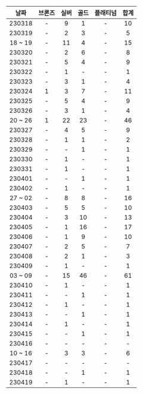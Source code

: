 |  날짜   | 브론즈 | 실버 | 골드 | 플래티넘 | 합계 |
| :-----: | :----: | :--: | :--: | :------: | :--: |
| 230318  |   -    |  9   |  1   |    -     |  10  |
| 230319  |   -    |  2   |  3   |    -     |  5   |
| 18 ~ 19 |   -    |  11  |  4   |    -     |  15  |
| 230320  |   -    |  2   |  6   |    -     |  8   |
| 230321  |   -    |  5   |  4   |    -     |  9   |
| 230322  |   -    |  1   |  -   |    -     |  1   |
| 230323  |   -    |  3   |  1   |    -     |  4   |
| 230324  |   1    |  3   |  7   |    -     |  11  |
| 230325  |   -    |  5   |  4   |    -     |  9   |
| 230326  |   -    |  3   |  1   |    -     |  4   |
| 20 ~ 26 |   1    |  22  |  23  |    -     |  46  |
| 230327  |   -    |  4   |  5   |    -     |  9   |
| 230328  |   -    |  1   |  1   |    -     |  2   |
| 230329  |   -    |  -   |  1   |    -     |  1   |
| 230330  |   -    |  1   |  -   |    -     |  1   |
| 230331  |   -    |  1   |  -   |    -     |  1   |
| 230401  |   -    |  -   |  1   |    -     |  1   |
| 230402  |   -    |  1   |  -   |    -     |  1   |
| 27 ~ 02 |   -    |  8   |  8   |    -     |  16  |
| 230403  |   -    |  5   |  5   |    -     |  10  |
| 230404  |   -    |  3   |  10  |    -     |  13  |
| 230405  |   -    |  1   |  16  |    -     |  17  |
| 230406  |   -    |  1   |  9   |    -     |  10  |
| 230407  |   -    |  2   |  5   |    -     |  7   |
| 230408  |   -    |  2   |  1   |    -     |  3   |
| 230409  |   -    |  1   |  -   |    -     |  1   |
| 03 ~ 09 |   -    |  15  |  46  |    -     |  61  |
| 230410  |   -    |  1   |  -   |    -     |  1   |
| 230411  |   -    |  -   |  1   |    -     |  1   |
| 230412  |   -    |  1   |  -   |    -     |  1   |
| 230413  |   -    |  -   |  1   |    -     |  1   |
| 230414  |   -    |  1   |  -   |    -     |  1   |
| 230415  |   -    |  -   |  1   |    -     |  1   |
| 230416  |   -    |  -   |  -   |    -     |  -   |
| 10 ~ 16 |   -    |  3   |  3   |    -     |  6   |
| 230417  |   -    |  -   |  -   |    -     |  -   |
| 230418  |   -    |  -   |  1   |    -     |  1   |
| 230419  |   -    |  1   |  -   |    -     |  1   |
